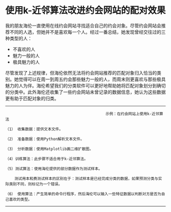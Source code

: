 # 使用k-近邻算法改进约会网站的配对效果

我的朋友海伦一直使用在线约会网站寻找适合自己的约会对象。尽管约会网站会推荐不同的人选，但她并不是喜欢每一个人。经过一番总结，她发现曾经交往过的三种类型的人：

* 不喜欢的人
* 魅力一般的人
* 极具魅力的人

尽管发现了上述规律，但海伦依然无法将约会网站推荐的匹配对象归入恰当的类别。她觉得可以在周一到周五约会那些魅力一般的人，而周末则更喜欢与那些极具魅力的人为伴。海伦希望我们的分类软件可以更好地帮助她将匹配对象划分到确切的分类中。此外海伦还收集了一些约会网站未曾记录的数据信息，她认为这些数据更有助于匹配对象的归类。

---

```
                                            示例：在约会网站上使用k-近邻算法

（1） 收集数据：提供文本文件。

（2） 准备数据：使用Python解析文本文件。

（3） 分析数据：使用Matplotlib画二维扩散图。

（4）训练算法：此步骤不适合用于k-近邻算法。

（5）测试算法：使用海伦提供的部分数据作为测试样本。

    测试用本和费测试样本的区别在于：测试样本是已经完成分类的数据，如果预测分类与实际类别不同，则标记为一个错误。

（6） 使用算法：产生简单的命令行程序，然后海伦可以输入一些特征数据以判断对方是否为自己喜欢的类型。
```

---

